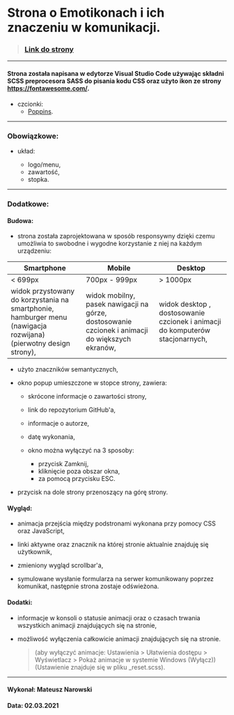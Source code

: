 # Strona o Emotikonach i ich znaczeniu w komunikacji.

> ### [Link do strony](https://malelus.github.io/Emotikony/)

---

#### Strona została napisana w edytorze Visual Studio Code używając składni SCSS preprocesora SASS do pisania kodu CSS oraz użyto ikon ze strony https://fontawesome.com/.

- czcionki:
  - [Poppins](https://fonts.google.com/specimen/Poppins).

---

### Obowiązkowe:

- układ:

  - logo/menu,
  - zawartość,
  - stopka.

---

### Dodatkowe:

#### Budowa:

- strona została zaprojektowana w sposób responsywny dzięki czemu umożliwia to swobodne i wygodne korzystanie z niej na każdym urządzeniu:

| Smartphone                                                                                                       | Mobile                                                                                          | Desktop                                                                       |
| ---------------------------------------------------------------------------------------------------------------- | ----------------------------------------------------------------------------------------------- | ----------------------------------------------------------------------------- |
| < 699px                                                                                                          | 700px - 999px                                                                                   | > 1000px                                                                      |
| widok przystowany do korzystania na smartphonie, hamburger menu (nawigacja rozwijana) (pierwotny design strony), | widok mobilny, pasek nawigacji na górze, dostosowanie czcionek i animacji do większych ekranów, | widok desktop , dostosowanie czcionek i animacji do komputerów stacjonarnych, |

- użyto znaczników semantycznych,

- okno popup umieszczone w stopce strony, zawiera:

  - skrócone informacje o zawartości strony,
  - link do repozytorium GitHub'a,
  - informacje o autorze,
  - datę wykonania,

  - okno można wyłączyć na 3 sposoby:

    - przycisk Zamknij,
    - kliknięcie poza obszar okna,
    - za pomocą przycisku ESC.

- przycisk na dole strony przenoszący na górę strony.

#### Wygląd:

- animacja przejścia między podstronami wykonana przy pomocy CSS oraz JavaScript,

- linki aktywne oraz znacznik na której stronie aktualnie znajduję się użytkownik,

- zmieniony wygląd scrollbar'a,

- symulowane wysłanie formularza na serwer komunikowany poprzez komunikat, następnie strona zostaje odświeżona.

#### Dodatki:

- informacje w konsoli o statusie animacji oraz o czasach trwania wszystkich animacji znajdujących się na stronie,

- możliwość wyłączenia całkowicie animacji znajdujących się na stronie.

  > (aby wyłączyć animacje: Ustawienia > Ułatwienia dostępu > Wyświetlacz > Pokaż animacje w systemie Windows (Wyłącz)) (Ustawienie znajduje się w pliku \_reset.scss).

---

#### Wykonał: Mateusz Narowski

#### Data: 02.03.2021
